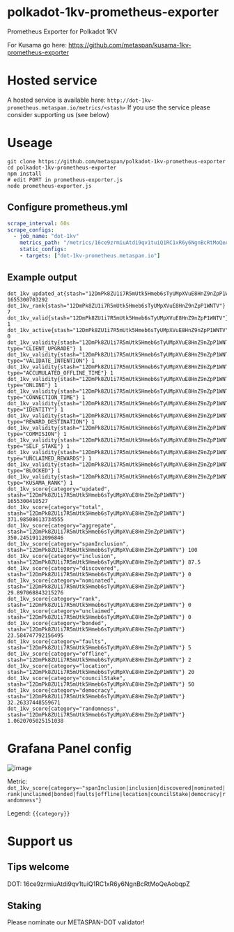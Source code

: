 # polkadot-1kv-prometheus-exporter
Prometheus Exporter for Polkadot 1KV

For Kusama go here: https://github.com/metaspan/kusama-1kv-prometheus-exporter

# Hosted service

A hosted service is available here: `http://dot-1kv-prometheus.metaspan.io/metrics/<stash>`
If you use the service please consider supporting us (see below)

# Useage

```
git clone https://github.com/metaspan/polkadot-1kv-prometheus-exporter
cd polkadot-1kv-prometheus-exporter
npm install
# edit PORT in prometheus-exporter.js
node prometheus-exporter.js
```

## Configure prometheus.yml

```yml
scrape_interval: 60s
scrape_configs:
  - job_name: "dot-1kv"
    metrics_path: "/metrics/16ce9zrmiuAtdi9qv1tuiQ1RC1xR6y6NgnBcRtMoQeAobqpZ"
    static_configs:
    - targets: ["dot-1kv-prometheus.metaspan.io"]
```

## Example output

```
dot_1kv_updated_at{stash="12DmPk8ZU1i7R5mUtk5Hmeb6sTyUMpXVuE8HnZ9nZpP1WNTV"} 1655300703292
dot_1kv_rank{stash="12DmPk8ZU1i7R5mUtk5Hmeb6sTyUMpXVuE8HnZ9nZpP1WNTV"} 7
dot_1kv_valid{stash="12DmPk8ZU1i7R5mUtk5Hmeb6sTyUMpXVuE8HnZ9nZpP1WNTV"} 1
dot_1kv_active{stash="12DmPk8ZU1i7R5mUtk5Hmeb6sTyUMpXVuE8HnZ9nZpP1WNTV"} 0
dot_1kv_validity{stash="12DmPk8ZU1i7R5mUtk5Hmeb6sTyUMpXVuE8HnZ9nZpP1WNTV", type="CLIENT_UPGRADE"} 1
dot_1kv_validity{stash="12DmPk8ZU1i7R5mUtk5Hmeb6sTyUMpXVuE8HnZ9nZpP1WNTV", type="VALIDATE_INTENTION"} 1
dot_1kv_validity{stash="12DmPk8ZU1i7R5mUtk5Hmeb6sTyUMpXVuE8HnZ9nZpP1WNTV", type="ACCUMULATED_OFFLINE_TIME"} 1
dot_1kv_validity{stash="12DmPk8ZU1i7R5mUtk5Hmeb6sTyUMpXVuE8HnZ9nZpP1WNTV", type="ONLINE"} 1
dot_1kv_validity{stash="12DmPk8ZU1i7R5mUtk5Hmeb6sTyUMpXVuE8HnZ9nZpP1WNTV", type="CONNECTION_TIME"} 1
dot_1kv_validity{stash="12DmPk8ZU1i7R5mUtk5Hmeb6sTyUMpXVuE8HnZ9nZpP1WNTV", type="IDENTITY"} 1
dot_1kv_validity{stash="12DmPk8ZU1i7R5mUtk5Hmeb6sTyUMpXVuE8HnZ9nZpP1WNTV", type="REWARD_DESTINATION"} 1
dot_1kv_validity{stash="12DmPk8ZU1i7R5mUtk5Hmeb6sTyUMpXVuE8HnZ9nZpP1WNTV", type="COMMISION"} 1
dot_1kv_validity{stash="12DmPk8ZU1i7R5mUtk5Hmeb6sTyUMpXVuE8HnZ9nZpP1WNTV", type="SELF_STAKE"} 1
dot_1kv_validity{stash="12DmPk8ZU1i7R5mUtk5Hmeb6sTyUMpXVuE8HnZ9nZpP1WNTV", type="UNCLAIMED_REWARDS"} 1
dot_1kv_validity{stash="12DmPk8ZU1i7R5mUtk5Hmeb6sTyUMpXVuE8HnZ9nZpP1WNTV", type="BLOCKED"} 1
dot_1kv_validity{stash="12DmPk8ZU1i7R5mUtk5Hmeb6sTyUMpXVuE8HnZ9nZpP1WNTV", type="KUSAMA_RANK"} 1
dot_1kv_score{category="updated", stash="12DmPk8ZU1i7R5mUtk5Hmeb6sTyUMpXVuE8HnZ9nZpP1WNTV"} 1655300410527
dot_1kv_score{category="total", stash="12DmPk8ZU1i7R5mUtk5Hmeb6sTyUMpXVuE8HnZ9nZpP1WNTV"} 371.98508613734555
dot_1kv_score{category="aggregate", stash="12DmPk8ZU1i7R5mUtk5Hmeb6sTyUMpXVuE8HnZ9nZpP1WNTV"} 350.24519112096846
dot_1kv_score{category="spanInclusion", stash="12DmPk8ZU1i7R5mUtk5Hmeb6sTyUMpXVuE8HnZ9nZpP1WNTV"} 100
dot_1kv_score{category="inclusion", stash="12DmPk8ZU1i7R5mUtk5Hmeb6sTyUMpXVuE8HnZ9nZpP1WNTV"} 87.5
dot_1kv_score{category="discovered", stash="12DmPk8ZU1i7R5mUtk5Hmeb6sTyUMpXVuE8HnZ9nZpP1WNTV"} 0
dot_1kv_score{category="nominated", stash="12DmPk8ZU1i7R5mUtk5Hmeb6sTyUMpXVuE8HnZ9nZpP1WNTV"} 29.897068843215276
dot_1kv_score{category="rank", stash="12DmPk8ZU1i7R5mUtk5Hmeb6sTyUMpXVuE8HnZ9nZpP1WNTV"} 0
dot_1kv_score{category="unclaimed", stash="12DmPk8ZU1i7R5mUtk5Hmeb6sTyUMpXVuE8HnZ9nZpP1WNTV"} 0
dot_1kv_score{category="bonded", stash="12DmPk8ZU1i7R5mUtk5Hmeb6sTyUMpXVuE8HnZ9nZpP1WNTV"} 23.584747792156495
dot_1kv_score{category="faults", stash="12DmPk8ZU1i7R5mUtk5Hmeb6sTyUMpXVuE8HnZ9nZpP1WNTV"} 5
dot_1kv_score{category="offline", stash="12DmPk8ZU1i7R5mUtk5Hmeb6sTyUMpXVuE8HnZ9nZpP1WNTV"} 2
dot_1kv_score{category="location", stash="12DmPk8ZU1i7R5mUtk5Hmeb6sTyUMpXVuE8HnZ9nZpP1WNTV"} 20
dot_1kv_score{category="councilStake", stash="12DmPk8ZU1i7R5mUtk5Hmeb6sTyUMpXVuE8HnZ9nZpP1WNTV"} 50
dot_1kv_score{category="democracy", stash="12DmPk8ZU1i7R5mUtk5Hmeb6sTyUMpXVuE8HnZ9nZpP1WNTV"} 32.26337448559671
dot_1kv_score{category="randomness", stash="12DmPk8ZU1i7R5mUtk5Hmeb6sTyUMpXVuE8HnZ9nZpP1WNTV"} 1.0620705025151038
```

# Grafana Panel config

![image](https://user-images.githubusercontent.com/1845970/173844894-a12aa9ed-cd0e-4fa5-8645-91986e734f7b.png)

Metric: `dot_1kv_score{category=~"spanInclusion|inclusion|discovered|nominated|rank|unclaimed|bonded|faults|offline|location|councilStake|democracy|randomness"}`

Legend: `{{category}}`

# Support us

## Tips welcome

DOT: 16ce9zrmiuAtdi9qv1tuiQ1RC1xR6y6NgnBcRtMoQeAobqpZ

## Staking

Please nominate our METASPAN-DOT validator!
